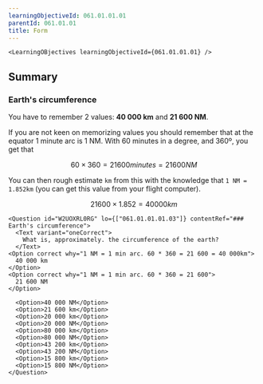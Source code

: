 ```yaml
---
learningObjectiveId: 061.01.01.01
parentId: 061.01.01
title: Form
---
```


```tsx eval
<LearningOBjectives learningObjectiveId={061.01.01.01} />
```

## Summary

### Earth's circumference

You have to remember 2 values: **40 000 km** and **21 600 NM**.

If you are not keen on memorizing values you should remember that at the equator
1 minute arc is 1 NM. With 60 minutes in a degree, and 360º, you get that

$$
60 \times 360 = 21600 minutes = 21600 NM
$$

You can then rough estimate `km` from this with the knowledge that
`1 NM = 1.852km` (you can get this value from your flight computer).

$$
21600 \times 1.852 = 40000 km
$$

```tsx
<Question id="W2UOXRL0RG" lo={["061.01.01.01.03"]} contentRef="### Earth's circumference">
  <Text variant="oneCorrect">
    What is, approximately. the circumference of the earth?
  </Text>
<Option correct why="1 NM = 1 min arc. 60 * 360 = 21 600 = 40 000km">
  40 000 km
</Option>
<Option correct why="1 NM = 1 min arc. 60 * 360 = 21 600">
  21 600 NM
</Option>

  <Option>40 000 NM</Option>
  <Option>21 600 km</Option>
  <Option>20 000 km</Option>
  <Option>20 000 NM</Option>
  <Option>80 000 km</Option>
  <Option>80 000 NM</Option>
  <Option>43 200 km</Option>
  <Option>43 200 NM</Option>
  <Option>15 800 km</Option>
  <Option>15 800 NM</Option>
</Question>
```
